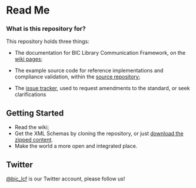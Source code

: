 # Read Me #

### What is this repository for? ###

This repository holds three things:

 * The documentation for BIC Library Communication Framework, on the [wiki pages](https://github.com/anthonywhitford/bic-lcf/wiki);

 * The example source code for reference implementations and compliance validation, within the [source repository](https://github.com/anthonywhitford/bic-lcf);

 * The [issue tracker](https://github.com/anthonywhitford/bic-lcf/issues), used to request amendments to the standard, or seek clarifications

## Getting Started ##
* Read the wiki;
* Get the XML Schemas by cloning the repository, or just [download the zipped content](https://github.com/anthonywhitford/bic-lcf/archive/master.zip).
* Make the world a more open and integrated place.

## Twitter ##
[@bic_lcf](http://twitter.com/bic_lcf) is our Twitter account, please follow us!
